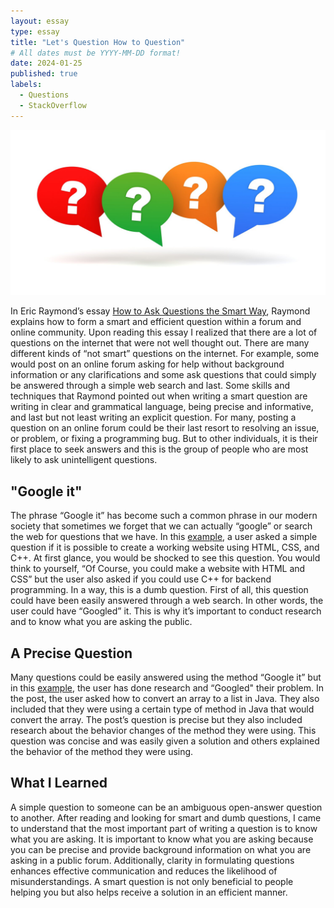```yaml
---
layout: essay
type: essay
title: "Let's Question How to Question"
# All dates must be YYYY-MM-DD format!
date: 2024-01-25
published: true
labels:
  - Questions
  - StackOverflow
---
```

<img class="rounded float-start pe-4" src="../img/Question-mark.jpg">

In Eric Raymond’s essay [How to Ask Questions the Smart Way](http://www.catb.org/esr/faqs/smart-questions.html), Raymond explains how to form a smart and efficient question within a forum and online community. 
Upon reading this essay I realized that there are a lot of questions on the internet that were not well thought out. There are many different kinds of “not smart” questions on the internet. 
For example, some would post on an online forum asking for help without background information or any clarifications and some ask questions that could simply be answered through a simple web search and last. 
Some skills and techniques that Raymond pointed out when writing a smart question are writing in clear and grammatical language, being precise and informative, and last but not least writing an explicit question. 
For many, posting a question on an online forum could be their last resort to resolving an issue, or problem, or fixing a programming bug. But to other individuals, it is their first place to seek answers 
and this is the group of people who are most likely to ask unintelligent questions. 

## "Google it"

The phrase “Google it” has become such a common phrase in our modern society that sometimes we forget that we can actually “google” or search the web for questions that we have. In this [example](https://stackoverflow.com/questions/77827171/can-we-develop-a-website-using-html-css-and-c), a 
user asked a simple question if it is possible to create a working website using HTML, CSS, and C++. At first glance, you would be shocked to see this question. You would think to 
yourself, “Of Course, you could make a website with HTML and CSS” but the user also asked if you could use C++ for backend programming. In a way, this is a dumb question. First of all, this question 
could have been easily answered through a web search. In other words, the user could have “Googled” it. This is why it’s important to conduct research and to know what you are asking the public.

## A Precise Question

Many questions could be easily answered using the method “Google it” but in this [example](https://stackoverflow.com/questions/2607289/converting-array-to-list-in-java), the user has done research and “Googled" their problem. In the post, the user asked how to convert an array to a list in Java. 
They also included that they were using a certain type of method in Java that would convert the array. The post’s question is precise but they also included research about the behavior changes of the method they were using. 
This question was concise and was easily given a solution and others explained the behavior of the method they were using.

## What I Learned

A simple question to someone can be an ambiguous open-answer question to another. After reading and looking for smart and dumb questions, I came to understand that the most important part of writing a question is to know what you are asking. It is important to know what you are asking because you can be precise and provide background information on what you are asking in a public forum. Additionally, clarity in formulating questions enhances effective communication and reduces the likelihood of misunderstandings. A smart question is not only beneficial to people helping you but also helps receive a solution in an efficient manner.
